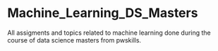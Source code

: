 # Machine_Learning_DS_Masters
All assigments and topics related to machine learning done during the course of data science masters from pwskills.
